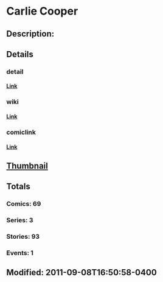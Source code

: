 # Carlie Cooper
## Description: 
## Details
### detail
#### [Link](http://marvel.com/characters/3431/carlie_cooper?utm_campaign=apiRef&utm_source=225578a89fc76f3d20fbffda5d17a88d)
### wiki
#### [Link](http://marvel.com/universe/Cooper,_Carlie?utm_campaign=apiRef&utm_source=225578a89fc76f3d20fbffda5d17a88d)
### comiclink
#### [Link](http://marvel.com/comics/characters/1011258/carlie_cooper?utm_campaign=apiRef&utm_source=225578a89fc76f3d20fbffda5d17a88d)
## [Thumbnail](http://i.annihil.us/u/prod/marvel/i/mg/b/40/image_not_available.jpg)
## Totals
### Comics: 69
### Series: 3
### Stories: 93
### Events: 1
## Modified: 2011-09-08T16:50:58-0400